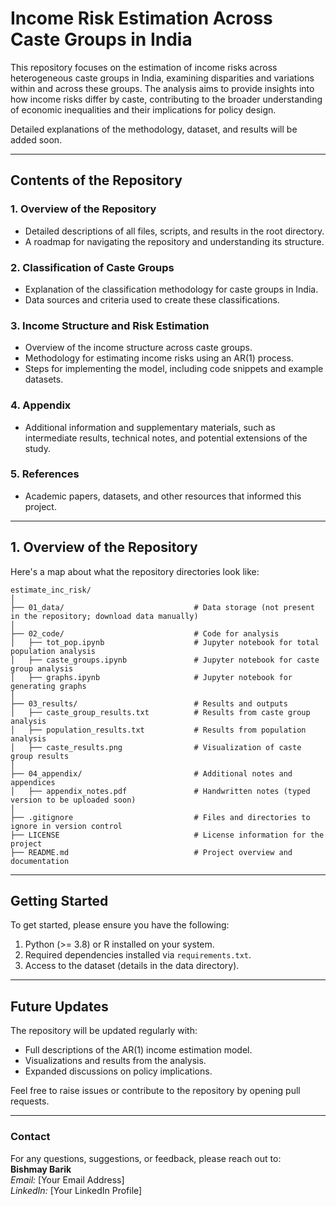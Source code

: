 # **Income Risk Estimation Across Caste Groups in India**

This repository focuses on the estimation of income risks across heterogeneous caste groups in India, examining disparities and variations within and across these groups. The analysis aims to provide insights into how income risks differ by caste, contributing to the broader understanding of economic inequalities and their implications for policy design.  

Detailed explanations of the methodology, dataset, and results will be added soon.  

---

## **Contents of the Repository**

### 1. **Overview of the Repository**
- Detailed descriptions of all files, scripts, and results in the root directory.  
- A roadmap for navigating the repository and understanding its structure.  

### 2. **Classification of Caste Groups**
- Explanation of the classification methodology for caste groups in India.  
- Data sources and criteria used to create these classifications.  

### 3. **Income Structure and Risk Estimation**
- Overview of the income structure across caste groups.  
- Methodology for estimating income risks using an AR(1) process.  
- Steps for implementing the model, including code snippets and example datasets.  

### 4. **Appendix**
- Additional information and supplementary materials, such as intermediate results, technical notes, and potential extensions of the study.  

### 5. **References**
- Academic papers, datasets, and other resources that informed this project.  

---

## 1. **Overview of the Repository**
Here's a map about what the repository directories look like:
```
estimate_inc_risk/
│
├── 01_data/                             # Data storage (not present in the repository; download data manually)
│
├── 02_code/                             # Code for analysis
│   ├── tot_pop.ipynb                    # Jupyter notebook for total population analysis
│   ├── caste_groups.ipynb               # Jupyter notebook for caste group analysis
│   ├── graphs.ipynb                     # Jupyter notebook for generating graphs
│
├── 03_results/                          # Results and outputs
│   ├── caste_group_results.txt          # Results from caste group analysis
│   ├── population_results.txt           # Results from population analysis
│   ├── caste_results.png                # Visualization of caste group results
│
├── 04_appendix/                         # Additional notes and appendices
│   ├── appendix_notes.pdf               # Handwritten notes (typed version to be uploaded soon)
│
├── .gitignore                           # Files and directories to ignore in version control
├── LICENSE                              # License information for the project
├── README.md                            # Project overview and documentation
```


---

## **Getting Started**
To get started, please ensure you have the following:  
1. Python (>= 3.8) or R installed on your system.  
2. Required dependencies installed via `requirements.txt`.  
3. Access to the dataset (details in the data directory).  

---

## **Future Updates**
The repository will be updated regularly with:  
- Full descriptions of the AR(1) income estimation model.  
- Visualizations and results from the analysis.  
- Expanded discussions on policy implications.  

Feel free to raise issues or contribute to the repository by opening pull requests.  

---

### **Contact**
For any questions, suggestions, or feedback, please reach out to:  
**Bishmay Barik**  
*Email:* [Your Email Address]  
*LinkedIn:* [Your LinkedIn Profile]  
